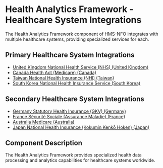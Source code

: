# Health Analytics Framework - Healthcare System Integrations

The Health Analytics Framework component of HMS-NFO integrates with multiple healthcare systems, providing specialized services for each.

## Primary Healthcare System Integrations

- [United Kingdom National Health Service (NHS) (United Kingdom)](../uk/index.md)
- [Canada Health Act (Medicare) (Canada)](../ca/index.md)
- [Taiwan National Health Insurance (NHI) (Taiwan)](../tw/index.md)
- [South Korea National Health Insurance Service (South Korea)](../kr/index.md)

## Secondary Healthcare System Integrations

- [Germany Statutory Health Insurance (GKV) (Germany)](../de/index.md)
- [France Sécurité Sociale (Assurance Maladie) (France)](../fr/index.md)
- [Australia Medicare (Australia)](../au/index.md)
- [Japan National Health Insurance (Kokumin Kenkō Hoken) (Japan)](../jp/index.md)

## Component Description

The Health Analytics Framework provides specialized health data processing and analytics capabilities for healthcare systems worldwide.
